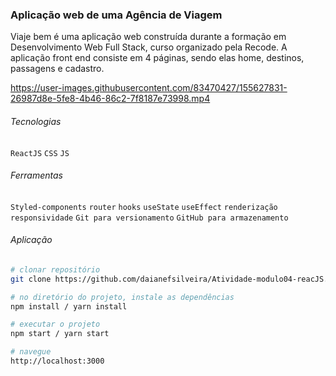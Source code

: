 ### Aplicação web de uma Agência de Viagem 

Viaje bem é uma aplicação web construída durante a formação em Desenvolvimento Web Full Stack, curso organizado pela Recode.
A aplicação front end consiste em 4 páginas, sendo elas home, destinos, passagens e cadastro.

https://user-images.githubusercontent.com/83470427/155627831-26987d8e-5fe8-4b46-86c2-7f8187e73998.mp4

###### Tecnologias
`ReactJS` `CSS` `JS`

###### Ferramentas
`Styled-components`
`router`
`hooks`
`useState`
`useEffect`
`renderização`
`responsividade`
`Git para versionamento`
`GitHub para armazenamento`

###### Aplicação

```bash
# clonar repositório 
git clone https://github.com/daianefsilveira/Atividade-modulo04-reacJS.git

# no diretório do projeto, instale as dependências
npm install / yarn install

# executar o projeto
npm start / yarn start

# navegue
http://localhost:3000   
```




